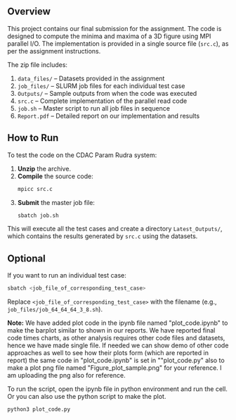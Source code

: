 ## Overview

This project contains our final submission for the assignment. The code is designed to compute the minima and maxima of a 3D figure using MPI parallel I/O. The implementation is provided in a single source file (`src.c`), as per the assignment instructions.

The zip file includes:

1. `data_files/` – Datasets provided in the assignment
2. `job_files/` – SLURM job files for each individual test case
3. `Outputs/` – Sample outputs from when the code was executed
4. `src.c` – Complete implementation of the parallel read code
5. `job.sh` – Master script to run all job files in sequence
6. `Report.pdf` – Detailed report on our implementation and results

## How to Run

To test the code on the CDAC Param Rudra system:

1. **Unzip** the archive.
2. **Compile** the source code:
   ```bash
   mpicc src.c
   ```
3. **Submit** the master job file:
   ```bash
   sbatch job.sh
   ```

This will execute all the test cases and create a directory `Latest_Outputs/`, which contains the results generated by `src.c` using the datasets.

## Optional

If you want to run an individual test case:

```bash
sbatch <job_file_of_corresponding_test_case>
```

Replace `<job_file_of_corresponding_test_case>` with the filename (e.g., `job_files/job_64_64_64_3_8.sh`).

**Note:** We have added plot code in the ipynb file named "plot_code.ipynb" to make the barplot similar to shown in our reports. We have reported final code times charts, as other analysis requires other code files and datasets, hence we have made single file. If needed we can show demo of other code approaches as well to see how their plots form (which are reported in report) the same code in "plot_code.ipynb" is set in ""plot_code.py" also to make a plot png file named "Figure_plot_sample.png" for your reference. I am uploading the png also for reference. 

To run the script, open the ipynb file in python environment and run the cell. Or you can also use the python script to make the plot. 
   ```bash 
python3 plot_code.py
   ```


